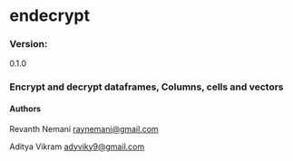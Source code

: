 # endecrypt

### Version: 
0.1.0

### Encrypt and decrypt dataframes, Columns, cells and vectors

#### Authors

Revanth Nemani <raynemani@gmail.com>

Aditya Vikram <adyviky9@gmail.com>
